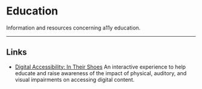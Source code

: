 # Education

Information and resources concerning a11y education.

---

## Links

- [Digital Accessibility:  In Their Shoes](https://go.contentsquare.com/digital-accessibility-interactive)
  An interactive experience to help educate and raise awareness of the impact of physical, auditory, and visual impairments on accessing digital content.